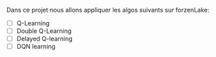 Dans ce projet nous allons appliquer les algos suivants sur forzenLake:

- [ ] Q-Learning
- [ ] Double Q-Learning
- [ ] Delayed Q-learning
- [ ] DQN learning
